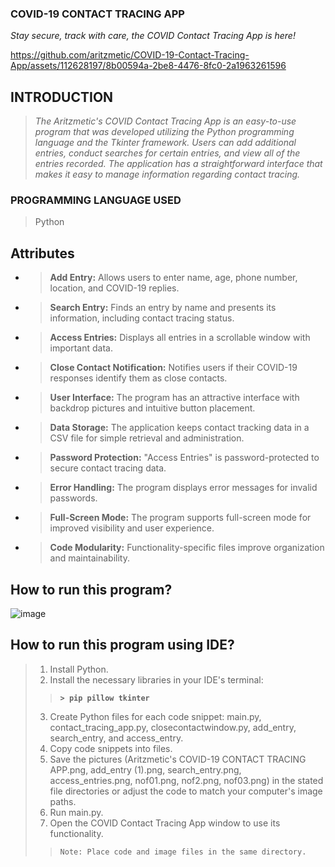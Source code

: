 ### **COVID-19 CONTACT TRACING APP**
_Stay secure, track with care, the COVID Contact Tracing App is here!_

https://github.com/aritzmetic/COVID-19-Contact-Tracing-App/assets/112628197/8b00594a-2be8-4476-8fc0-2a1963261596


## **INTRODUCTION**
> _The Aritzmetic's COVID Contact Tracing App is an easy-to-use program that was developed utilizing the Python programming language and the Tkinter framework. Users can add additional entries, conduct searches for certain entries, and view all of the entries recorded. The application has a straightforward interface that makes it easy to manage information regarding contact tracing._


### **PROGRAMMING LANGUAGE USED**
> Python


## **Attributes**
- > **Add Entry:** Allows users to enter name, age, phone number, location, and COVID-19 replies.
- > **Search Entry:** Finds an entry by name and presents its information, including contact tracing status.
- > **Access Entries:** Displays all entries in a scrollable window with important data.
- > **Close Contact Notification:** Notifies users if their COVID-19 responses identify them as close contacts.
- > **User Interface:** The program has an attractive interface with backdrop pictures and intuitive button placement.
- > **Data Storage:** The application keeps contact tracking data in a CSV file for simple retrieval and administration.
- > **Password Protection:** "Access Entries" is password-protected to secure contact tracing data.
- > **Error Handling:** The program displays error messages for invalid passwords.
- > **Full-Screen Mode:** The program supports full-screen mode for improved visibility and user experience.
- > **Code Modularity:** Functionality-specific files improve organization and maintainability.


## **How to run this program?**
![image](https://github.com/aritzmetic/COVID-19-Contact-Tracing-App/assets/112628197/bc57b6c1-5a4e-42f8-89de-29efffca044d)


## **How to run this program using IDE?**
> 1. Install Python.
> 2. Install the necessary libraries in your IDE's terminal: 
> 
> > **`> pip pillow tkinter`**
> 
> 3. Create Python files for each code snippet: main.py, contact_tracing_app.py, closecontactwindow.py, add_entry, search_entry, and access_entry.
> 4. Copy code snippets into files.
> 5. Save the pictures (Aritzmetic's COVID-19 CONTACT TRACING APP.png, add_entry (1).png, search_entry.png, access_entries.png, nof01.png, nof2.png, nof03.png) in the stated file directories or adjust the code to match your computer's image paths.
> 6. Run main.py.
> 7. Open the COVID Contact Tracing App window to use its functionality.
> 
> > `Note: Place code and image files in the same directory.`


